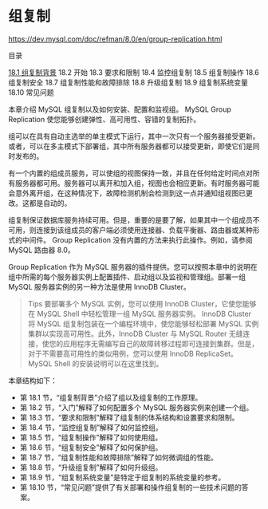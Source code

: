 # 组复制

<https://dev.mysql.com/doc/refman/8.0/en/group-replication.html>

目录

[18.1 组复制背景](组复制背景/组复制背景.md)
18.2 开始
18.3 要求和限制
18.4 监控组复制
18.5 组复制操作
18.6 组复制安全
18.7 组复制性能和故障排除
18.8 升级组复制
18.9 组复制系统变量
18.10 常见问题

本章介绍 MySQL 组复制以及如何安装、配置和监视组。 MySQL Group Replication 使您能够创建弹性、高可用性、容错的复制拓扑。

组可以在具有自动主选举的单主模式下运行，其中一次只有一个服务器接受更新。或者，可以在多主模式下部署组，其中所有服务器都可以接受更新，即使它们是同时发布的。

有一个内置的组成员服务，可以使组的视图保持一致，并且在任何给定时间点对所有服务器都可用。服务器可以离开和加入组，视图也会相应更新。有时服务器可能会意外离开组，在这种情况下，故障检测机制会检测到这一点并通知组视图已更改。这都是自动的。

组复制保证数据库服务持续可用。但是，重要的是要了解，如果其中一个组成员不可用，则连接到该组成员的客户端必须使用连接器、负载平衡器、路由器或某种形式的中间件。 Group Replication 没有内置的方法来执行此操作。例如，请参阅 MySQL 路由器 8.0。

Group Replication 作为 MySQL 服务器的插件提供。您可以按照本章中的说明在组中所需的每个服务器实例上配置插件、启动组以及监视和管理组。部署一组 MySQL 服务器实例的另一种方法是使用 InnoDB Cluster。

> Tips
要部署多个 MySQL 实例，您可以使用 InnoDB Cluster，它使您能够在 MySQL Shell 中轻松管理一组 MySQL 服务器实例。 InnoDB Cluster 将 MySQL 组复制包装在一个编程环境中，使您能够轻松部署 MySQL 实例集群以实现高可用性。此外，InnoDB Cluster 与 MySQL Router 无缝连接，使您的应用程序无需编写自己的故障转移过程即可连接到集群。但是，对于不需要高可用性的类似用例，您可以使用 InnoDB ReplicaSet。 MySQL Shell 的安装说明可以在这里找到。

本章结构如下：

- 第 18.1 节，“组复制背景”介绍了组以及组复制的工作原理。
- 第 18.2 节，“入门”解释了如何配置多个 MySQL 服务器实例来创建一个组。
- 第 18.3 节，“要求和限制”解释了组复制的体系结构和设置要求和限制。
- 第 18.4 节，“监控组复制”解释了如何监控组。
- 第 18.5 节，“组复制操作”解释了如何使用组。
- 第 18.6 节，“组复制安全”解释了如何保护组。
- 第 18.7 节，“组复制性能和故障排除”解释了如何微调组的性能。
- 第 18.8 节，“升级组复制”解释了如何升级组。
- 第 18.9 节，“组复制系统变量”是特定于组复制的系统变量的参考。
- 第 18.10 节，“常见问题”提供了有关部署和操作组复制的一些技术问题的答案。
